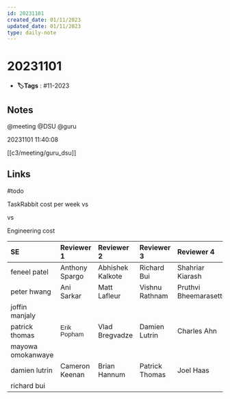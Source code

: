 ```yaml
---
id: 20231101
created_date: 01/11/2023
updated_date: 01/11/2023
type: daily-note
---
```


# 20231101
- **🏷️Tags** : #11-2023  

## Notes

@meeting 
@DSU 
@guru 

20231101
11:40:08

[[c3/meeting/guru_dsu]] 
## Links

#todo 

TaskRabbit cost per week vs 

vs 

Engineering cost

| SE                | Reviewer 1                                                                                                                                     | Reviewer 2                  | Reviewer 3             | Reviewer 4            |
|:------------------|:-----------------------------------------------------------------------------------------------------------------------------------------------|:----------------------------|:-----------------------|:----------------------|
| feneel patel      | Anthony Spargo                                                                                                                                 | <div>Abhishek Kalkote</div> | <div>Richard Bui</div> | Shahriar Kiarash      |
| peter hwang       | Ani Sarkar                                                                                                                                     | Matt Lafleur                | Vishnu Rathnam         | Pruthvi Bheemarasetti |
| joffin manjaly    | <br>                                                                                                                                           |                             |                        |                       |
| patrick thomas    | <span style="color: rgb(33, 33, 33); font-family: Calibri, sans-serif; font-size: 14.6667px; caret-color: rgb(33, 33, 33);">Erik Popham</span> | Vlad Bregvadze              | Damien Lutrin          | Charles Ahn           |
| mayowa omokanwaye |                                                                                                                                                |                             |                        |                       |
| damien lutrin     | Cameron Keenan                                                                                                                                 | Brian Hannum                | Patrick Thomas         | Joel Haas             |
| richard bui       |                                                                                                                                                |                             |                        |                       |  